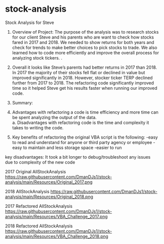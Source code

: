 # stock-analysis
Stock Analysis for Steve
1.	Overview of Project:
The purpose of the analysis was to research stocks for our client Steve and his parents who are want to check how stocks fared in 2017 and 2018. We needed to show returns for both years and check for trends to make better choices to pick stocks to trade. We also learned how to code more efficiently and improve the overall process for analyzing stock tickers. .

2.  Overall it looks like Steve’s parents had better returns in 2017 than 2018. In 2017 the majority of their stocks fell flat or declined in value but improved significantly in 2018. However, stocker ticker TERP declined further from 2017 to 2018. The refactoring code significantly improved time so it helped Steve get his results faster when running our improved code.

3. Summary:
1.  Advantages with refactoring a code is time efficiency and more time can be spent analyzing the output of the data.  
a. Disadvantages with refactoring code is the time and complexity it takes to writing the code. 
3. Key benefits of refactoring the original VBA script is the following: 
-easy to read and understand for anyone or third party agency or employee
-easy to maintain and less storage space 
-easier to run 

key disadvantages: It took a bit longer to debug/troubleshoot any issues due to complexity of the new code

2017 Original AllStockAnalysis 
https://raw.githubusercontent.com/DmanDJs1/stock-analysis/main/Resources/Original_2017.png 

2018 AllStockAnalysis
https://raw.githubusercontent.com/DmanDJs1/stock-analysis/main/Resources/Original_2018.png 

2017 Refactored AllStockAnalysis
https://raw.githubusercontent.com/DmanDJs1/stock-analysis/main/Resources/VBA_Challenge_2017.png 

2018 Refactored AllStockAnalysis
https://raw.githubusercontent.com/DmanDJs1/stock-analysis/main/Resources/VBA_Challenge_2018.png 
